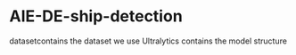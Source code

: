 # AIE-DE-ship-detection
datasetcontains the dataset we use
Ultralytics contains the model structure
